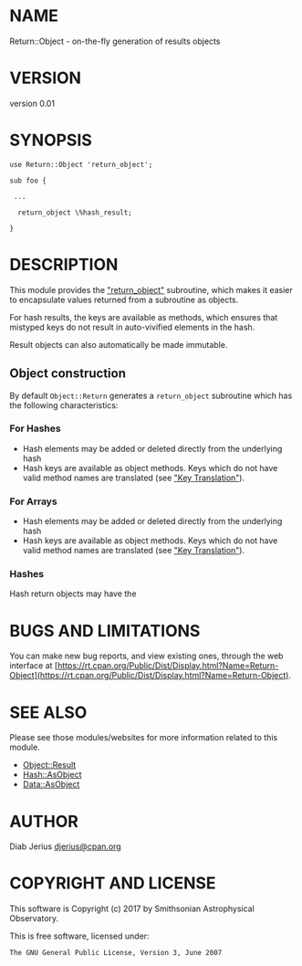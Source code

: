 # NAME

Return::Object - on-the-fly generation of results objects

# VERSION

version 0.01

# SYNOPSIS

    use Return::Object 'return_object';

    sub foo {

     ...

      return_object \%hash_result;

    }

# DESCRIPTION

This module provides the ["return\_object"](#return_object) subroutine, which
makes it easier to encapsulate values returned from a subroutine
as objects.

For hash results, the keys are available as methods, which ensures
that mistyped keys do not result in auto-vivified elements in the hash.

Result objects can also automatically be made immutable.

## Object construction

By default `Object::Return` generates a `return_object` subroutine which
has the following characteristics:

### For Hashes

- Hash elements may be added or deleted directly from the underlying hash
- Hash keys are available as object methods.  Keys which do not have
valid method names are translated (see ["Key Translation"](#key-translation)).

### For Arrays

- Hash elements may be added or deleted directly from the underlying hash
- Hash keys are available as object methods.  Keys which do not have
valid method names are translated (see ["Key Translation"](#key-translation)).

### Hashes

Hash return objects may have the

# BUGS AND LIMITATIONS

You can make new bug reports, and view existing ones, through the
web interface at [https://rt.cpan.org/Public/Dist/Display.html?Name=Return-Object](https://rt.cpan.org/Public/Dist/Display.html?Name=Return-Object).

# SEE ALSO

Please see those modules/websites for more information related to this module.

- [Object::Result](https://metacpan.org/pod/Object::Result)
- [Hash::AsObject](https://metacpan.org/pod/Hash::AsObject)
- [Data::AsObject](https://metacpan.org/pod/Data::AsObject)

# AUTHOR

Diab Jerius <djerius@cpan.org>

# COPYRIGHT AND LICENSE

This software is Copyright (c) 2017 by Smithsonian Astrophysical Observatory.

This is free software, licensed under:

    The GNU General Public License, Version 3, June 2007
